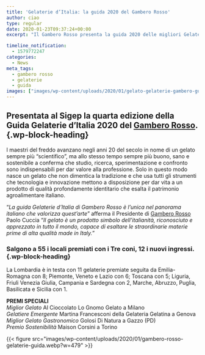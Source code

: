 ```yaml
---
title: 'Gelaterie d’Italia: la guida 2020 del Gambero Rosso'
author: ciao
type: regular
date: 2020-01-23T09:37:24+00:00
excerpt: "Il Gambero Rosso presenta la guida 2020 delle migliori Gelaterie d'Italia. I Premiati "

timeline_notification:
  - 1579772247
categories:
  - News
meta_tags:
  - gambero rosso
  - gelaterie
  - guida
images: ["images/wp-content/uploads/2020/01/gelato-gelaterie-gambero-guidajpg.webp"]
---
```

## Presentata al Sigep la quarta edizione della **Guida Gelaterie d’Italia 2020** del [Gambero Rosso][1].  {.wp-block-heading}

I maestri del freddo avanzano negli anni 20 del secolo in nome di un gelato sempre più “scientifico”, ma allo stesso tempo sempre più buono, sano e sostenibile a conferma che studio, ricerca, sperimentazione e confronto sono indispensabili per dar valore alla professione. Solo in questo modo nasce un gelato che non dimentica la tradizione e che usa tutti gli strumenti che tecnologia e innovazione mettono a disposizione per dar vita a un prodotto di qualità profondamente identitario che esalta il patrimonio agroalimentare italiano.

  
“_La guida Gelaterie d’Italia di Gambero Rosso è l’unica nel panorama italiano che valorizza quest’arte_” afferma il Presidente di [Gambero Rosso][2] Paolo Cuccia “_Il gelato è un prodotto simbolo dell’italianità, riconosciuto e apprezzato in tutto il mondo, capace di esaltare le straordinarie materie prime di alta qualità made in Italy._”

### Salgono a 55 i locali premiati con i **Tre coni,** 12 i nuovi ingressi. {.wp-block-heading}

  
La Lombardia è in testa con 11 gelaterie premiate seguita da Emilia- Romagna con 8; Piemonte, Veneto e Lazio con 6; Toscana con 5; Liguria, Friuli Venezia Giulia, Campania e Sardegna con 2, Marche, Abruzzo, Puglia, Basilicata e Sicilia con 1.

  
**PREMI SPECIALI**  
_Miglior Gelato_ Al Cioccolato Lo Gnomo Gelato a Milano  
_Gelatiere Emergente_ Martina Francesconi della Gelateria Gelatina a Genova  
_Miglior Gelato Gastronomico_ Golosi Di Natura a Gazzo (PD)  
_Premio Sostenibilità_ Maison Corsini a Torino


{{< figure src="images/wp-content/uploads/2020/01/gambero-rosso-gelaterie-guida.webp?w=479" >}}


 [1]: https://aleepepe.com/2019/10/30/ristoranti-ditalia-2020-di-gambero-rosso/
 [2]: https://aleepepe.com/2019/12/29/tv-il-mio-posto-e-in-cucina-parola-di-carlo-cracco/